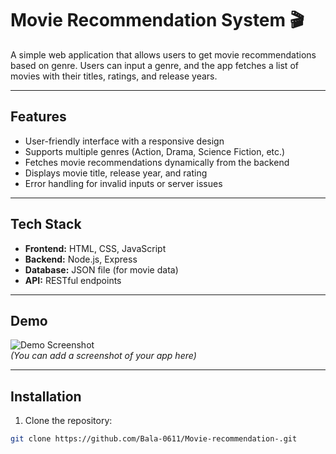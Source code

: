 # Movie Recommendation System 🎬

A simple web application that allows users to get movie recommendations based on genre. Users can input a genre, and the app fetches a list of movies with their titles, ratings, and release years.

---

## Features

- User-friendly interface with a responsive design
- Supports multiple genres (Action, Drama, Science Fiction, etc.)
- Fetches movie recommendations dynamically from the backend
- Displays movie title, release year, and rating
- Error handling for invalid inputs or server issues

---

## Tech Stack

- **Frontend:** HTML, CSS, JavaScript
- **Backend:** Node.js, Express
- **Database:** JSON file (for movie data)
- **API:** RESTful endpoints

---

## Demo

![Demo Screenshot](screenshot.png)  
*(You can add a screenshot of your app here)*

---

## Installation

1. Clone the repository:

```bash
git clone https://github.com/Bala-0611/Movie-recommendation-.git

